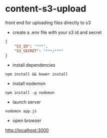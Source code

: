 content-s3-upload
=================

front end for uploading files directly to s3

- create a .env file with your s3 id and secret
```json
{
    "S3_ID": "***",
    "S3_SECRET": "***/***"
}
```

- install dependencies

`npm install && bower install`

- install nodemon

`npm install -g nodemon`

- launch server

`nodemon app.js`

- open browser

[http://localhost:3000](http://localhost:3000)



